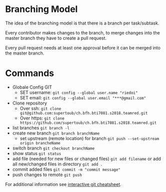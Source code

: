 # Branching Model
The idea of the branching model is that there is a branch per task/subtask.

Every contributor makes changes to the branch, to merge changes into the master branch they have to create a pull request.

Every pull request needs at least one approval before it can be merged into the master branch.

# Commands 
- Globale Config GIT
  - SET username: `git config --global user.name "riedoi"`
  - SET email: `git config --global user.email "***@gmail.com"`
- Clone repository 
  - Over ssh: `git clone git@github.com:supertoub/ch.bfh.bti7081.s2018.teamred.git`
  - Over https: `git clone https://github.com/supertoub/ch.bfh.bti7081.s2018.teamred.git`
- list branches `git branch -l`
- create new branch `git branch branchName`
  - set upstream (remote location) for branch `git push --set-upstream origin brancheName`
- switch branch `git checkout branchName`
- show status `git status`
- add file (needed for new files or changed files) `git add filename` or add all new/changed files in directory `git add .`
- commit added files `git commit -m "commit message"`
- push changes to remote `git push`

For additional information see [interactive git cheatsheet](https://ndpsoftware.com/git-cheatsheet.html).

